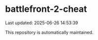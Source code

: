 # battlefront-2-cheat

Last updated: 2025-06-26 14:53:39

This repository is automatically maintained.
